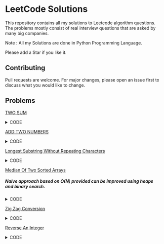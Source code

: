 # LeetCode Solutions

This repository contains all my solutions to Leetcode algorithm questions. The problems mostly consist of real interview questions that are asked by many big companies.

Note : All my Solutions are done in Python Programming Language.

Please add a Star if you like it.

## Contributing
Pull requests are welcome. For major changes, please open an issue first to discuss what you would like to change.

## Problems
[TWO SUM](https://leetcode.com/problems/two-sum/)

<details><summary>CODE</summary>
<p>
#### @Author : Akash Choudhary

```python
class Solution:
  def twoSum(self, nums:List[int], target:int)->List[int]:
    #### Need a look up / buffer to store the index of elements seen so far...
    buffer = dict()
    for i in range(len(nums)):
      if target - nums[i] in buffer.keys():
        return [buffer[target-nums[i]], i]
      else:
        buffer[nums[i]] = i
 ```
</p>
</details>

[ADD TWO NUMBERS](https://leetcode.com/problems/add-two-numbers/)

<details><summary>CODE</summary>
<p>
#### @Author : Akash Choudhary

```python
# Definition for singly-linked list.
# class ListNode:
#     def __init__(self, val=0, next=None):
#         self.val = val
#         self.next = next
 
class Solution:
  def addTwoNumbers(self, l1:ListNode, l2:ListNode)->ListNode:
    ### Need a carry
    carry = 0
    curr = ans = ListNode()
    while(l1 or l2 or carry):
      temp=0
      if l1:
        temp+=l1.val
        l1=l1.next
      if l2:
        temp+=l2.val
        l2=l2.next
      if carry:
        temp +=1
        carry = 0
      if temp>9:
        temp=temp%10
        carry = 1
      curr.next = ListNode(temp)
      curr=curr.next
    return ans.next
 ```
</p>
</details>

[Longest Substring Without Repeating Characters](https://leetcode.com/problems/longest-substring-without-repeating-characters/)

<details><summary>CODE</summary>
<p>
#### @Author : Akash Choudhary

```python
class Solution:
  def lengthOfLongestSubstring(self, s:str)->int:
    mx = 0 ## Max length seen so far
    start = 0 ## Starting point of current parsing string
    buffer = dict() ## Stores the index of the elements seen so far
    
    for i in range(len(s)):
      if s[i] in buffer and start <= buffer[s[i]]:   
        ## if s[i] is in buffer that means we have seen it before 
        #so we need to start again and consider the next strings
        start = buffer[s[i]] + 1
      else :
        mx = max(mx, i-start+1)
       
      ## Need to update the index of the elements
      buffer[s[i]] = i
    
    return mx
 ```
</p>
</details>

[Median Of Two Sorted Arrays](https://leetcode.com/problems/median-of-two-sorted-arrays/)
##### Naive approach based on O(N) provided can be improved using heaps and binary search.
<details><summary>CODE</summary>
<p>
#### @Author : Akash Choudhary

```python
class Solution:
  def findMedianSortedArrays(self, nums1:List[int], nums2:List[int])->float:
    ans = list()
    i = 0; j=0; flag=-1
    curr = 0; median = (len(nums1)+len(nums2))//2
    if(len(nums1) + len(nums2)) &1:
      flag = 0 ## Odd
    else:
      flag=1 ## Even
    
    while(i<len(nums1) and j<len(nums2) and curr<= median):
      if nums1[i] <= nums2[j]:
        ans.append(nums1[i])
        i+=1
      else :
        ans.append(nums2[j])
        j+=1
      curr +=1
    ### Lets check for leftovers from nusm1 and nums2:
    if(curr<=median and i<len(nums1)):
      while(curr<=median):
        ans.append(nums1[i])
        i+=1
        curr+=1
    if(curr<=median and j<len(nums2)):
      while(curr<=median):
        ans.append(nums2[j])
        j+=1
        curr+=1
    
    ## lets print the results now
    if flag: ## Even
    return (ans[-1] + ans[-2])/2
    return ans[-1] ## Odd case
 ```
</p>
</details>

[Zig Zag Conversion](https://leetcode.com/problems/zigzag-conversion/)
<details><summary>CODE</summary>
<p>
#### @Author : Akash Choudhary

```python
class Solution:
  def convert(self, s:str, numRows:int)->str:
    if numRows==1 or numRows >= len(s): ## Edge cases
      return s
    row =0; direction = -1; result = ['']*numRows ## List with empty strings for each row
    for ch in s:
      result[row] += ch ## Add respective character to their rows
      if row==0 or row==numRows-1 : direction *= -1 ## For going forward and backward along the string
      row += direction
    
    return ''.join(result) ## Return the joined string
 ```
</p>
</details>

[Reverse An Integer](https://leetcode.com/problems/reverse-integer/)
<details><summary>CODE</summary>
<p>
#### @Author : Akash Choudhary
Naive Approach Shall not be used at all
```python
class Solution:
  def reverse(self, x:int)->int:
    flag = 1
    if x<0:
      flag = -1
      x = x*flag
    x = str(x)
    x = int(x[::-1])
    if (x > (1<<31) - 1):
      return 0 ## Integer overflow
    return x *flag
 ```
</p>
[]()
<details><summary>CODE</summary>
<p>
#### @Author : Akash Choudhary

```python

 ```
</p>
</details>

## License
[MIT](https://choosealicense.com/licenses/mit/)
